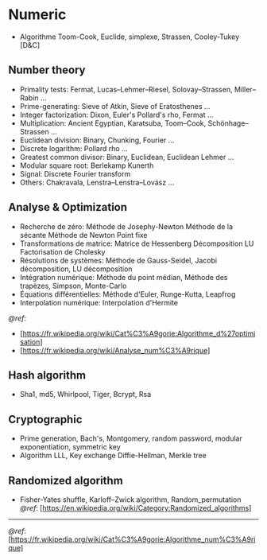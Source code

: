 # Numeric
- Algorithme Toom-Cook, Euclide, simplexe, Strassen, Cooley-Tukey [D&C]  

## Number theory
- Primality tests: Fermat, Lucas–Lehmer–Riesel, Solovay–Strassen, Miller–Rabin ...
- Prime-generating: Sieve of Atkin, Sieve of Eratosthenes ...
- Integer factorization: Dixon, Euler's Pollard's rho, Fermat ...
- Multiplication: Ancient Egyptian, Karatsuba, Toom–Cook, Schönhage–Strassen ...
- Euclidean division: Binary, Chunking, Fourier ...
- Discrete logarithm: Pollard rho ...
- Greatest common divisor: Binary, Euclidean, Euclidean Lehmer ...
- Modular square root: Berlekamp Kunerth
- Signal: Discrete Fourier transform
- Others: Chakravala, Lenstra–Lenstra–Lovász ...

## Analyse & Optimization
- Recherche de zéro: Méthode de Josephy-Newton Méthode de la sécante Méthode de Newton Point fixe
- Transformations de matrice: Matrice de Hessenberg Décomposition LU Factorisation de Cholesky
- Résolutions de systèmes: Méthode de Gauss-Seidel, Jacobi décomposition, LU décomposition
- Intégration numérique: Méthode du point médian, Méthode des trapèzes, Simpson, Monte-Carlo
- Équations différentielles: Méthode d'Euler, Runge-Kutta, Leapfrog
- Interpolation numérique: Interpolation d'Hermite  

*@ref*:  
* [https://fr.wikipedia.org/wiki/Cat%C3%A9gorie:Algorithme_d%27optimisation]
* [https://fr.wikipedia.org/wiki/Analyse_num%C3%A9rique]

## Hash algorithm
- Sha1, md5, Whirlpool, Tiger, Bcrypt, Rsa

## Cryptographic
- Prime generation, Bach's, Montgomery, random password, modular exponentiation, symmetric key
- Algorithm LLL, Key exchange Diffie-Hellman, Merkle tree

## Randomized algorithm
- Fisher-Yates shuffle, Karloff–Zwick algorithm, Random_permutation   
*@ref*: [https://en.wikipedia.org/wiki/Category:Randomized_algorithms]

---
*@ref*: [https://fr.wikipedia.org/wiki/Cat%C3%A9gorie:Algorithme_num%C3%A9rique]

